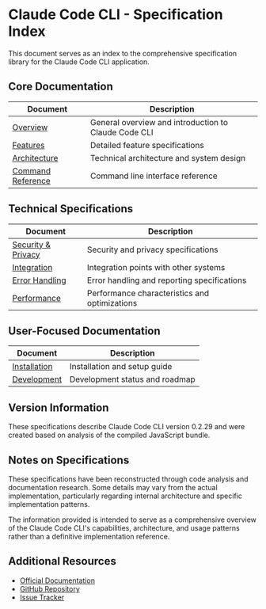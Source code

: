 # Claude Code CLI - Specification Index

This document serves as an index to the comprehensive specification library for the Claude Code CLI application.

## Core Documentation

| Document | Description |
|----------|-------------|
| [Overview](overview.md) | General overview and introduction to Claude Code CLI |
| [Features](features.md) | Detailed feature specifications |
| [Architecture](architecture.md) | Technical architecture and system design |
| [Command Reference](command_reference.md) | Command line interface reference |

## Technical Specifications

| Document | Description |
|----------|-------------|
| [Security & Privacy](security_privacy.md) | Security and privacy specifications |
| [Integration](integration.md) | Integration points with other systems |
| [Error Handling](error_handling.md) | Error handling and reporting specifications |
| [Performance](performance.md) | Performance characteristics and optimizations |

## User-Focused Documentation

| Document | Description |
|----------|-------------|
| [Installation](installation.md) | Installation and setup guide |
| [Development](development.md) | Development status and roadmap |

## Version Information

These specifications describe Claude Code CLI version 0.2.29 and were created based on analysis of the compiled JavaScript bundle.

## Notes on Specifications

These specifications have been reconstructed through code analysis and documentation research. Some details may vary from the actual implementation, particularly regarding internal architecture and specific implementation patterns.

The information provided is intended to serve as a comprehensive overview of the Claude Code CLI's capabilities, architecture, and usage patterns rather than a definitive implementation reference.

## Additional Resources

- [Official Documentation](https://docs.anthropic.com/en/docs/agents/claude-code/introduction)
- [GitHub Repository](https://github.com/anthropics/claude-code)
- [Issue Tracker](https://github.com/anthropics/claude-code/issues) 